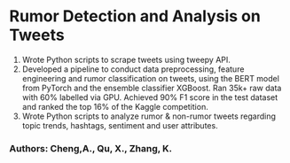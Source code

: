 # Rumor Detection and Analysis on Tweets
1)  Wrote Python scripts to scrape tweets using tweepy API. 
2) Developed a pipeline to conduct data preprocessing, feature engineering and rumor classification on tweets, using the BERT model from PyTorch and the ensemble classifier XGBoost. Ran 35k+ raw data with 60% labelled via GPU. Achieved 90% F1 score in the test dataset and ranked the top 16% of the Kaggle competition.
3) Wrote Python scripts to analyze rumor & non-rumor tweets regarding topic trends, hashtags, sentiment and user attributes.


### Authors: Cheng,A., Qu, X., Zhang, K.
